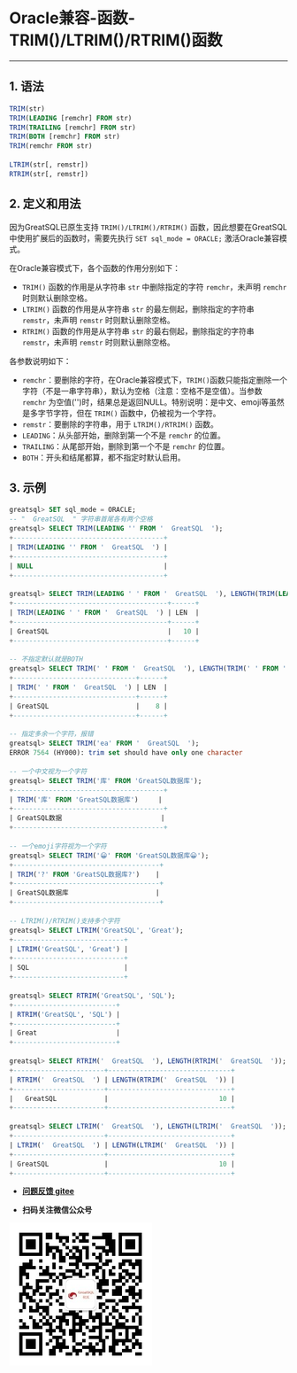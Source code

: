 # Oracle兼容-函数-TRIM()/LTRIM()/RTRIM()函数
---


## 1. 语法

```sql
TRIM(str)
TRIM(LEADING [remchr] FROM str)
TRIM(TRAILING [remchr] FROM str)
TRIM(BOTH [remchr] FROM str)
TRIM(remchr FROM str)

LTRIM(str[, remstr])
RTRIM(str[, remstr])
```

## 2. 定义和用法

因为GreatSQL已原生支持 `TRIM()/LTRIM()/RTRIM()` 函数，因此想要在GreatSQL中使用扩展后的函数时，需要先执行 `SET sql_mode = ORACLE;` 激活Oracle兼容模式。

在Oracle兼容模式下，各个函数的作用分别如下：
- `TRIM()` 函数的作用是从字符串 `str` 中删除指定的字符 `remchr`，未声明 `remchr` 时则默认删除空格。
- `LTRIM()` 函数的作用是从字符串 `str` 的最左侧起，删除指定的字符串 `remstr`，未声明 `remstr` 时则默认删除空格。
- `RTRIM()` 函数的作用是从字符串 `str` 的最右侧起，删除指定的字符串 `remstr`，未声明 `remstr` 时则默认删除空格。

各参数说明如下：
- `remchr`：要删除的字符，在Oracle兼容模式下，`TRIM()`函数只能指定删除一个字符（不是一串字符串），默认为空格（注意：空格不是空值）。当参数 `remchr` 为空值('')时，结果总是返回NULL。特别说明：是中文、emoji等虽然是多字节字符，但在 `TRIM()` 函数中，仍被视为一个字符。
- `remstr`：要删除的字符串，用于 `LTRIM()/RTRIM()` 函数。
- `LEADING`：从头部开始，删除到第一个不是 `remchr` 的位置。
- `TRAILING`：从尾部开始，删除到第一个不是 `remchr` 的位置。
- `BOTH`：开头和结尾都算，都不指定时默认启用。


## 3. 示例
```sql
greatsql> SET sql_mode = ORACLE;
-- "  GreatSQL  " 字符串首尾各有两个空格
greatsql> SELECT TRIM(LEADING '' FROM '  GreatSQL  ');
+--------------------------------------+
| TRIM(LEADING '' FROM '  GreatSQL  ') |
+--------------------------------------+
| NULL                                 |
+--------------------------------------+

greatsql> SELECT TRIM(LEADING ' ' FROM '  GreatSQL  '), LENGTH(TRIM(LEADING ' ' FROM '  GreatSQL  ')) AS LEN;
+---------------------------------------+------+
| TRIM(LEADING ' ' FROM '  GreatSQL  ') | LEN  |
+---------------------------------------+------+
| GreatSQL                              |   10 |
+---------------------------------------+------+

-- 不指定默认就是BOTH
greatsql> SELECT TRIM(' ' FROM '  GreatSQL  '), LENGTH(TRIM(' ' FROM '  GreatSQL  ')) AS LEN;
+-------------------------------+------+
| TRIM(' ' FROM '  GreatSQL  ') | LEN  |
+-------------------------------+------+
| GreatSQL                      |    8 |
+-------------------------------+------+

-- 指定多余一个字符，报错
greatsql> SELECT TRIM('ea' FROM '  GreatSQL  ');
ERROR 7564 (HY000): trim set should have only one character

-- 一个中文视为一个字符
greatsql> SELECT TRIM('库' FROM 'GreatSQL数据库');
+--------------------------------------+
| TRIM('库' FROM 'GreatSQL数据库')     |
+--------------------------------------+
| GreatSQL数据                         |
+--------------------------------------+

-- 一个emoji字符视为一个字符
greatsql> SELECT TRIM('😀' FROM 'GreatSQL数据库😀');
+-------------------------------------+
| TRIM('?' FROM 'GreatSQL数据库?')    |
+-------------------------------------+
| GreatSQL数据库                      |
+-------------------------------------+

-- LTRIM()/RTRIM()支持多个字符
greatsql> SELECT LTRIM('GreatSQL', 'Great');
+----------------------------+
| LTRIM('GreatSQL', 'Great') |
+----------------------------+
| SQL                        |
+----------------------------+

greatsql> SELECT RTRIM('GreatSQL', 'SQL');
+--------------------------+
| RTRIM('GreatSQL', 'SQL') |
+--------------------------+
| Great                    |
+--------------------------+

greatsql> SELECT RTRIM('  GreatSQL  '), LENGTH(RTRIM('  GreatSQL  '));
+-----------------------+-------------------------------+
| RTRIM('  GreatSQL  ') | LENGTH(RTRIM('  GreatSQL  ')) |
+-----------------------+-------------------------------+
|   GreatSQL            |                            10 |
+-----------------------+-------------------------------+

greatsql> SELECT LTRIM('  GreatSQL  '), LENGTH(LTRIM('  GreatSQL  '));
+-----------------------+-------------------------------+
| LTRIM('  GreatSQL  ') | LENGTH(LTRIM('  GreatSQL  ')) |
+-----------------------+-------------------------------+
| GreatSQL              |                            10 |
+-----------------------+-------------------------------+
```


- **[问题反馈 gitee](https://gitee.com/GreatSQL/GreatSQL-Manual/issues)**

- **扫码关注微信公众号**

![greatsql-wx](../../greatsql-wx.jpg)
